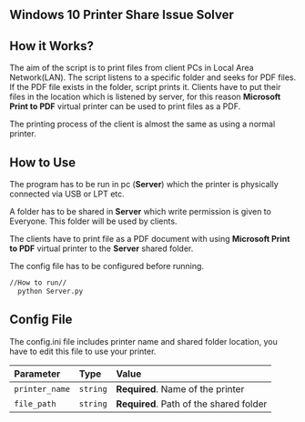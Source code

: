## Windows 10 Printer Share Issue Solver

## How it Works?
The aim of the script is to print files from client PCs in Local Area Network(LAN). 
The script listens to a specific folder and seeks for PDF files. If the PDF file exists in the folder, script prints it. 
Clients have to put their files in the location which is listened by server, for this reason **Microsoft Print to PDF** virtual printer can be used to print files as a PDF.

The printing process of the client is almost the same as using a normal printer. 

## How to Use 

The program has to be run in pc (**Server**) which the printer is physically connected via USB or LPT etc.

A folder has to be shared in **Server** which write permission is given to Everyone. This folder will be used by clients.

The clients have to print file as a PDF document with using **Microsoft Print to PDF** virtual printer to the **Server** shared folder.  

The config file has to be configured before running.

```bash 
//How to run//
  python Server.py

```

## Config File

The config.ini file includes printer name and shared folder location, you have to edit this file to use your printer.


| Parameter | Type     | Value                |
| :-------- | :------- | :------------------------- |
| `printer_name` | `string` | **Required**. Name of the printer |
| `file_path` | `string` | **Required**. Path of the shared folder |
